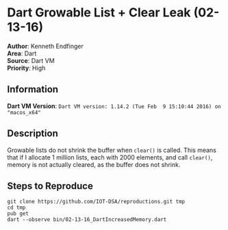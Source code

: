 # Dart Growable List + Clear Leak (02-13-16)

**Author**: Kenneth Endfinger<br/>
**Area**: Dart<br/>
**Source**: Dart VM<br/>
**Priority**: High

## Information

**Dart VM Version**: `Dart VM version: 1.14.2 (Tue Feb  9 15:10:44 2016) on "macos_x64"`

## Description

Growable lists do not shrink the buffer when `clear()` is called.
This means that if I allocate 1 million lists, each with 2000 elements,
and call `clear()`, memory is not actually cleared, as the buffer does not shrink.

## Steps to Reproduce

```
git clone https://github.com/IOT-DSA/reproductions.git tmp
cd tmp
pub get
dart --observe bin/02-13-16_DartIncreasedMemory.dart
```

